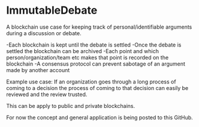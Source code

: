 # ImmutableDebate
A blockchain use case for keeping track of personal/identifiable arguments during a discussion or debate.

-Each blockchain is kept until the debate is settled
-Once the debate is settled the blockchain can be archived
-Each point and which person/organization/team etc makes that point is recorded on the blockchain
-A consensus protocol can prevent sabotage of an argument made by another account

Example use case: If an organization goes through a long process of coming to a decision the process of coming to that decision
can easily be reviewed and the review trusted.

This can be apply to public and private blockchains.

For now the concept and general application is being posted to this GitHub.

